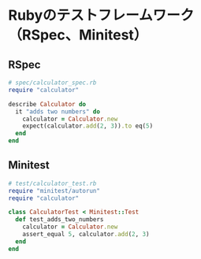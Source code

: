 # Rubyのテストフレームワーク（RSpec、Minitest）

## RSpec

```ruby
# spec/calculator_spec.rb
require "calculator"

describe Calculator do
  it "adds two numbers" do
    calculator = Calculator.new
    expect(calculator.add(2, 3)).to eq(5)
  end
end
```

## Minitest

```ruby
# test/calculator_test.rb
require "minitest/autorun"
require "calculator"

class CalculatorTest < Minitest::Test
  def test_adds_two_numbers
    calculator = Calculator.new
    assert_equal 5, calculator.add(2, 3)
  end
end
```
